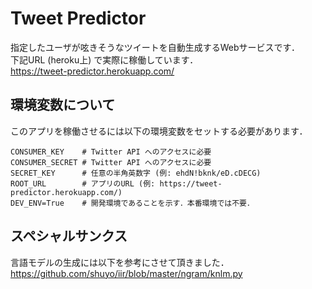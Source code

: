 # Tweet Predictor
指定したユーザが呟きそうなツイートを自動生成するWebサービスです．  
下記URL (heroku上) で実際に稼働しています．  
https://tweet-predictor.herokuapp.com/

## 環境変数について
このアプリを稼働させるには以下の環境変数をセットする必要があります．

```
CONSUMER_KEY    # Twitter API へのアクセスに必要
CONSUMER_SECRET # Twitter API へのアクセスに必要
SECRET_KEY      # 任意の半角英数字 (例: ehdN!bknk/eD.cDECG)
ROOT_URL        # アプリのURL (例: https://tweet-predictor.herokuapp.com/)
DEV_ENV=True    # 開発環境であることを示す．本番環境では不要．
```

## スペシャルサンクス
言語モデルの生成には以下を参考にさせて頂きました．  
https://github.com/shuyo/iir/blob/master/ngram/knlm.py